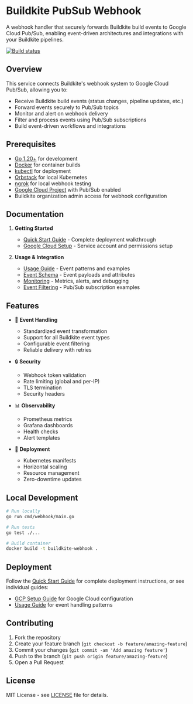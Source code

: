 # Buildkite PubSub Webhook

A webhook handler that securely forwards Buildkite build events to Google Cloud Pub/Sub, enabling event-driven architectures and integrations with your Buildkite pipelines.

[![Build status](https://badge.buildkite.com/5199de1bb7bfbc37a604373b26605143f70ac6569ee2bfec6e.svg)](https://buildkite.com/testkite/buildkite-pub-sub)

## Overview

This service connects Buildkite's webhook system to Google Cloud Pub/Sub, allowing you to:
- Receive Buildkite build events (status changes, pipeline updates, etc.)
- Forward events securely to Pub/Sub topics
- Monitor and alert on webhook delivery
- Filter and process events using Pub/Sub subscriptions
- Build event-driven workflows and integrations

## Prerequisites

- [Go 1.20+](https://golang.org/dl/) for development
- [Docker](https://docs.docker.com/get-docker/) for container builds
- [kubectl](https://kubernetes.io/docs/tasks/tools/) for deployment
- [Orbstack](https://orbstack.dev/) for local Kubernetes
- [ngrok](https://ngrok.com/) for local webhook testing
- [Google Cloud Project](https://cloud.google.com/) with Pub/Sub enabled
- Buildkite organization admin access for webhook configuration

## Documentation

1. **Getting Started**
   - [Quick Start Guide](docs/QUICK_START.md) - Complete deployment walkthrough
   - [Google Cloud Setup](docs/GCP_SETUP.md) - Service account and permissions setup

2. **Usage & Integration**
   - [Usage Guide](docs/USAGE.md) - Event patterns and examples
   - [Event Schema](docs/USAGE.md#event-structure) - Event payloads and attributes
   - [Monitoring](docs/MONITORING.md) - Metrics, alerts, and debugging
   - [Event Filtering](docs/EVENTS.md) - Pub/Sub subscription examples

## Features

- 🔄 **Event Handling**
  - Standardized event transformation
  - Support for all Buildkite event types
  - Configurable event filtering
  - Reliable delivery with retries

- 🔒 **Security**
  - Webhook token validation
  - Rate limiting (global and per-IP)
  - TLS termination
  - Security headers

- 📊 **Observability**
  - Prometheus metrics
  - Grafana dashboards
  - Health checks
  - Alert templates

- 🚀 **Deployment**
  - Kubernetes manifests
  - Horizontal scaling
  - Resource management
  - Zero-downtime updates

## Local Development

```bash
# Run locally
go run cmd/webhook/main.go

# Run tests
go test ./...

# Build container
docker build -t buildkite-webhook .
```

## Deployment

Follow the [Quick Start Guide](docs/QUICK_START.md) for complete deployment instructions, or see individual guides:
- [GCP Setup Guide](docs/GCP_SETUP.md) for Google Cloud configuration
- [Usage Guide](docs/USAGE.md) for event handling patterns

## Contributing

1. Fork the repository
2. Create your feature branch (`git checkout -b feature/amazing-feature`)
3. Commit your changes (`git commit -am 'Add amazing feature'`)
4. Push to the branch (`git push origin feature/amazing-feature`)
5. Open a Pull Request

## License

MIT License - see [LICENSE](LICENSE) file for details.
